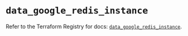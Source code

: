 # `data_google_redis_instance`

Refer to the Terraform Registry for docs: [`data_google_redis_instance`](https://registry.terraform.io/providers/hashicorp/google/6.22.0/docs/data-sources/redis_instance).
